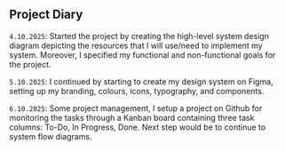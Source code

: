 <!-- PROJECT DIARY -->

## Project Diary

`4.10.2025`: Started the project by creating the high-level system design diagram depicting the resources that I will use/need to implement my system. Moreover, I specified my functional and non-functional goals for the project.

`5.10.2025`: I continued by starting to create my design system on Figma, setting up my branding, colours, icons, typography, and components.

`6.10.2025`: Some project management, I setup a project on Github for monitoring the tasks through a Kanban board containing three task columns: To-Do, In Progress, Done. Next step would be to continue to system flow diagrams.